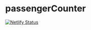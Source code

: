 # passengerCounter

[![Netlify Status](https://api.netlify.com/api/v1/badges/ecff0f8e-a7e6-42b2-933e-c5635011a106/deploy-status)](https://app.netlify.com/sites/number-counter01/deploys)
